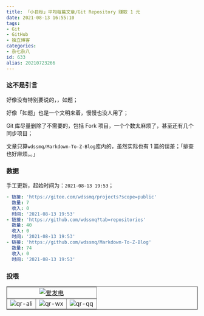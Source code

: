```yaml
---
title: 「小目标」平均每篇文章/Git Repository 赚取 1 元
date: 2021-08-13 16:55:10
tags:
- Git
- GitHub
- 独立博客
categories:
- 杂七杂八
id: 633
alias: 20210723266
---
```


### 这不是引言

好像没有特别要说的，，如题；

好像「如题」也是一个文明来着，慢慢也没人用了；

<!--more-->

Git 库尽量删除了不需要的，包括 Fork 项目，一个个数太麻烦了，甚至还有几个同步项目；

文章只算`wdssmq/Markdown-To-Z-Blog`库内的，虽然实际也有 1 篇的误差；「排查也好麻烦。。」

### 数据

手工更新，起始时间为：`2021-08-13 19:53`；

```yml
- 链接: 'https://gitee.com/wdssmq/projects?scope=public'
  数量: 7
  收入: 0
  时间: '2021-08-13 19:53'
- 链接: 'https://github.com/wdssmq?tab=repositories'
  数量: 40
  收入: 0
  时间: '2021-08-13 19:53'
- 链接: 'https://github.com/wdssmq/Markdown-To-Z-Blog'
  数量: 74
  收入: 0
  时间: '2021-08-13 19:53'
```

### 投喂

<table border="1">
  <tr>
    <td align="center" colspan="3">
      <a
        target="_blank"
        href="https://afdian.com/@wdssmq"
        title="沉冰浮水正在创作和 z-blog 相关或无关的各种有用或没用的代码 | 爱发电"
        ><img
          src="https://cdn.jsdelivr.net/gh/wdssmq/wdssmq@main/doc/afdian.png"
          alt="爱发电"
      /></a>
    </td>
  </tr>
  <tr>
    <td>
      <img
        src="https://cdn.jsdelivr.net/gh/wdssmq/wdssmq@main/doc/qr-ali.png"
        alt="qr-ali"
        title="qr-ali"
      />
    </td>
    <td>
      <img
        src="https://cdn.jsdelivr.net/gh/wdssmq/wdssmq@main/doc/qr-wx.png"
        alt="qr-wx"
        title="qr-wx"
      />
    </td>
    <td>
      <img
        src="https://cdn.jsdelivr.net/gh/wdssmq/wdssmq@main/doc/qr-qq.png"
        alt="qr-qq"
        title="qr-qq"
      />
    </td>
  </tr>
</table>
